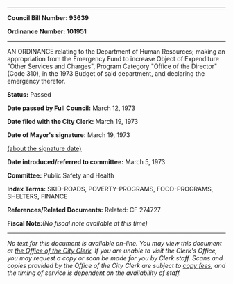 

********

**Council Bill Number: 93639**
   
**Ordinance Number: 101951**
********

 AN ORDINANCE relating to the Department of Human Resources; making an appropriation from the Emergency Fund to increase Object of Expenditure "Other Services and Charges", Program Category "Office of the Director" (Code 310), in the 1973 Budget of said department, and declaring the emergency therefor.

**Status:** Passed
   
**Date passed by Full Council:** March 12, 1973
   
**Date filed with the City Clerk:** March 19, 1973
   
**Date of Mayor's signature:** March 19, 1973
   
[(about the signature date)](/~public/approvaldate.htm)
   
   
   
**Date introduced/referred to committee:** March 5, 1973
   
**Committee:** Public Safety and Health
   
   
**Index Terms:** SKID-ROADS, POVERTY-PROGRAMS, FOOD-PROGRAMS, SHELTERS, FINANCE

**References/Related Documents:** Related: CF 274727

**Fiscal Note:**_(No fiscal note available at this time)_
********

_No text for this document is available on-line. You may view this document at [the Office of the City Clerk](http://www.seattle.gov/leg/clerk/contactUs.htm). If you are unable to visit the Clerk's Office, you may request a copy or scan be made for you by Clerk staff. Scans and copies provided by the Office of the City Clerk are subject to [copy fees](http://clerk.seattle.gov/~public/clerkfees.htm), and the timing of service is dependent on the availability of staff._


